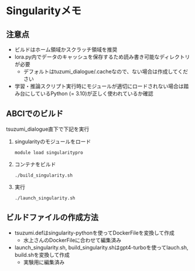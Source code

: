 # Singularityメモ
## 注意点
- ビルドはホーム領域かスクラッチ領域を推奨
- lora.py内でデータのキャッシュを保存するため読み書き可能なディレクトリが必要
  - デフォルトはtuzumi_dialogue/.cacheなので、ない場合は作成してください
- 学習・推論スクリプト実行時にモジュールが適切にロードされない場合は踏み台にしているPython (= 3.10)が正しく使われているか確認
## ABCIでのビルド
tsuzumi_dialogue直下で下記を実行
1. singularityのモジュールをロード
   ~~~
   module load singularitypro
   ~~~
2. コンテナをビルド
   ~~~
   ./build_singularity.sh
   ~~~
3. 実行
   ~~~
   ./launch_singularity.sh
   ~~~
## ビルドファイルの作成方法
- tsuzumi.defはsingularity-pythonを使ってDockerFileを変換して作成
  - 水上さんのDockerFileに合わせて編集済み
- launch_singularity.sh, build_singularity.shはgpt4-turboを使ってlauch.sh, build.shを変換して作成
  - 実験用に編集済み
